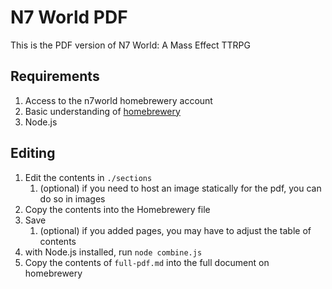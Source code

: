 # N7 World PDF

This is the PDF version of N7 World: A Mass Effect TTRPG

## Requirements
1. Access to the n7world homebrewery account
2. Basic understanding of [homebrewery](https://homebrewery.naturalcrit.com/)
3. Node.js

## Editing
1. Edit the contents in `./sections`
    1. (optional) if you need to host an image statically for the pdf, you can do so in images
2. Copy the contents into the Homebrewery file
3. Save
    1. (optional) if you added pages, you may have to adjust the table of contents
4. with Node.js installed, run `node combine.js`
5. Copy the contents of `full-pdf.md` into the full document on homebrewery
